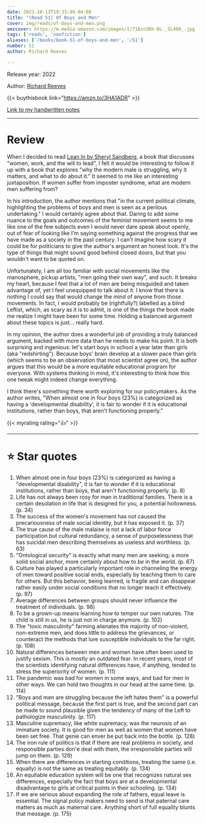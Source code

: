 ```yaml
---
date: 2023-10-13T19:33:48-04:00
title: "(Read 51) Of Boys and Men"
cover: img/reads/of-boys-and-men.png
amzcover: https://m.media-amazon.com/images/I/716zn3Rb-BL._SL400_.jpg
tags: ['reads', 'nonfiction']
aliases: ['/books/book-51-of-boys-and-men', '/51']
number: 51
author: Richard Reeves

---
```


Release year: 2022

Author: [Richard Reeves](https://en.wikipedia.org/wiki/Richard_Reeves_(British_author))

{{< buythisbook link="https://amzn.to/3HA1ADR" >}}

[Link to my handwritten notes](https://drive.google.com/file/d/1cWeIFINiqpCLacXZIKx4L0kb0E3at5un/view?usp=drive_link)

---

# Review

When I decided to read [Lean In by Sheryl
Sandberg](reads/read-50-lean-in/), a book that discusses "women, work,
and the will to lead", I felt it would be interesting to follow it up
with a book that explores "why the modern male is struggling, why it
matters, and what to do about it." It seemed to me like an interesting
juxtaposition. If women suffer from imposter syndrome, what are modern
men suffering from?

In his introduction, the author mentions that "in the current political
climate, highlighting the problems of boys and men is seen as a perilous
undertaking." I would certainly agree about that. Daring to add some
nuance to the goals and outcomes of the feminist movement seems to me
like one of the few subjects even I would never dare speak about openly,
out of fear of looking like I'm saying something against the progress
that we have made as a society in the past century. I can't imagine how
scary it could be for politicians to give the author's argument an
honest look. It's the type of things that might sound good behind closed
doors, but that you wouldn't want to be quoted on.

Unfortunately, I am all too familiar with social movements like the
manosphere, pickup artists, "men going their own way", and such. It
breaks my heart, because I feel that a lot of men are being misguided
and taken advantage of, yet I feel unequipped to talk about it. I know
that there is nothing I could say that would change the mind of anyone
from those movements. In fact, I would probably be (rightfully?)
labelled as a blind Leftist, which, as scary as it is to admit, is one
of the things the book made me realize I might have been for some time.
Holding a balanced argument about these topics is just... really hard.

In my opinion, the author does a wonderful job of providing a truly
balanced argument, backed with more data than he needs to make his
point. It is both surprising and ingenious: let's start boys in school a
year later than girls (aka "redshirting"). Because boys' brain develop
at a slower pace than girls (which seems to be an observation that most
scientist agree on), the author argues that this would be a more
equitable educational program for everyone. With systems thinking in
mind, it's interesting to think how this one tweak might indeed change
everything.

I think there's something there worth exploring for our policymakers. As
the author writes, "When almost one in four boys (23%) is categorized as
having a 'developmental disability', it is fair to wonder if it is
educational institutions, rather than boys, that aren't functioning
properly."

{{< myrating rating="👍" >}}

---

# :star: Star quotes

1. When almost one in four boys (23%) is categorized as having a
   "developmental disability", it is fair to wonder if it is educational
   institutions, rather than boys, that aren't functioning properly. (p.
   8)
2. Life has not always been rosy for man in traditional families. There
   is a certain desolation in life that is designed for you, a potential
   hollowness. (p. 34)
3. The success of the women's movement has not caused the precariousness
   of male social identity, but it has exposed it. (p. 37)
4. The true cause of the male malaise is not a lack of labor force participation but
   cultural redundancy, a sense of purposelessness that has suicidal men
   describing themselves as useless and worthless. (p. 63)
5. "Ontological security" is exactly what many men are seeking; a more
   solid social anchor, more certainly about how to *be* in the world.
   (p. 67)
6. Culture has played a particularly important role in channeling the
   energy of men toward positive social ends, especially by teaching
   them to care for others. But this behavior, being leanred, is fragile
   and can disappear rather easily under social conditions that no
   longer teach it effectively. (p. 97)
7. Average differences between groups should never influence the
   treatment of individuals. (p. 98)
8. To be a grown-up means learning how to temper our own natures. The
   child is still in us, he is just not in charge anymore. (p. 102)
9. The "toxic masculinity" farming alienates the majority of
   non-violent, non-extreme men, and does little to address the
   grievances, or counteract the methods that lure susceptible
   individuals to the far right. (p. 108)
10. Natural differences between men and women have often been used to
    justify sexism. This is mostly an outdated fear. In recent years,
    most of the scientists identifying natural differences have, if
    anything, tended to stress the superiority of women. (p. 111)
11. The pandemic was bad for women in some ways, and bad for men in
    other ways. We can hold two thoughts in our head at the same time.
    (p. 114)
12. "Boys and men are struggling because the left hates them" is a
    powerful political message, because the first part is true, and the
    second part can be made to sound plausible given the tendency of
    many of the Left to pathologize masculinity. (p. 117)
13. Masculine supremacy, like white supremacy, was the neurosis of an
    immature society. It is good for men as well as women that women
    have been set free. That genie can enver be put back into the
    bottle. (p. 128)
14. The iron rule of politics is that if there are real problems in
    society, and responsible parties don'e deal with them, the
    irresponsible parties will jump on them. (p. 129)
15. When there are differences in starting conditions, treating the same
    (i.e. equally) is not the same as treating equitably. (p. 134)
16. An equitable education system will be one that recognizes natural
    sex differences, especially the fact that boys are at a
    developmental disadvantage to girls at critical points in their
    schooling. (p. 134)
17. If we are serious about expanding the role of fathers, equal leave
    is essential. The signal policy makers need to send is that paternal
    care matters as much as maternal care. Anything short of full
    equality blunts that message. (p. 175)
